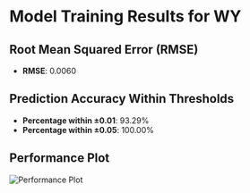 # Model Training Results for WY

## Root Mean Squared Error (RMSE)
- **RMSE**: 0.0060

## Prediction Accuracy Within Thresholds
- **Percentage within ±0.01**: 93.29%
- **Percentage within ±0.05**: 100.00%

## Performance Plot
![Performance Plot](../imgs/WY.png)
